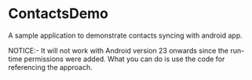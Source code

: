 # ContactsDemo
A sample application to demonstrate contacts syncing with android app.

NOTICE:-
It will not work with Android version 23 onwards since the run-time permissions were added. What you can do is use the code for referencing the approach.

